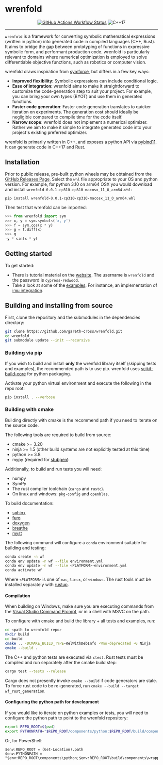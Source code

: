# wrenfold

<!--- badges_start --->
<p align="center">
<a href="https://github.com/gareth-cross/wrenfold/actions/workflows/ci.yml?query=branch%3Amain"><img alt="GitHub Actions Workflow Status" src="https://github.com/gareth-cross/wrenfold/actions/workflows/ci.yml/badge.svg?branch=main"></a>
<img alt="C++17" src="https://img.shields.io/badge/c++-17-blue" />
</p>
<!--- badges_end --->

---

<!--- intro_start --->
`wrenfold` is a framework for converting symbolic mathematical expressions (written in python) into generated code in compiled languages (C++, Rust). It aims to bridge the gap between prototyping of functions in expressive symbolic form, and performant production code. wrenfold is particularly relevant to domains where numerical optimization is employed to solve differentiable objective functions, such as robotics or computer vision.

wrenfold draws inspiration from [symforce](https://symforce.org), but differs in a few key ways:

* **Improved flexibility**: Symbolic expressions can include conditional logic.
* **Ease of integration**: wrenfold aims to make it straightforward to customize the code-generation step to suit your project. For example, you can bring your own types (BYOT) and use them in generated functions.
* **Faster code generation**: Faster code generation translates to quicker iteration on experiments. The generation cost should ideally be negligible compared to compile time for the code itself.
* **Narrow scope**: wrenfold does not implement a numerical optimizer. Rather we aim to make it simple to integrate generated code into your project's existing preferred optimizer.

wrenfold is primarily written in C++, and exposes a python API via [pybind11](https://pybind11.readthedocs.io). It can generate code in C++17 and Rust.
<!--- intro_end --->

## Installation

<!--- github_wheel_install_start --->
Prior to public release, pre-built python wheels may be obtained from the [GitHub Releases Page](https://github.com/gareth-cross/wrenfold/releases). Select the `whl` file appropriate to your OS and python version. For example, for python 3.10 on arm64 OSX you would download and install `wrenfold-0.0.1-cp310-cp310-macosx_11_0_arm64.whl`:

```
pip install wrenfold-0.0.1-cp310-cp310-macosx_11_0_arm64.whl
```

Then test that wrenfold can be imported:
```python
>>> from wrenfold import sym
>>> x, y = sym.symbols('x, y')
>>> f = sym.cos(x * y)
>>> g = f.diff(x)
>>> g
-y * sin(x * y)
```

<!--- github_wheel_install_end --->

## Getting started

To get started:
- There is tutorial material on the [website](https://wrenfold.org). The username is `wrenfold` and the password is `cypress-redwood`.
- Take a look at some of the [examples](examples). For instance, an implementation of [imu integration](examples/imu_integration/imu_integration.py).

## Building and installing from source

<!--- source_build_start --->
First, clone the repository and the submodules in the dependencies directory:
```bash
git clone https://github.com/gareth-cross/wrenfold.git
cd wrenfold
git submodule update --init --recursive
```

### Building via pip

If you wish to build and install **only** the wrenfold library itself (skipping tests and examples), the recommended path is to use pip. wrenfold uses [scikit-build-core](https://scikit-build-core.readthedocs.io/en/latest/) for python packaging.

Activate your python virtual environment and execute the following in the repo root:
```bash
pip install . --verbose
```

### Building with cmake

Building directly with cmake is the recommend path if you need to iterate on the source code.

The following tools are required to build from source:
- cmake >= 3.20
- ninja >= 1.5 (other build systems are not explicitly tested at this time)
- python >= 3.8
- mypy (required for [stubgen](https://mypy.readthedocs.io/en/stable/stubgen.html))

Additionally, to build and run tests you will need:
- numpy
- SymPy
- The rust compiler toolchain (`cargo` and `rustc`).
- On linux and windows: `pkg-config` and `openblas`.

To build documentation:
- [sphinx](https://www.sphinx-doc.org/)
- [furo](https://github.com/pradyunsg/furo)
- [doxygen](https://www.doxygen.nl)
- [breathe](https://breathe.readthedocs.io/en/latest/)
- [myst](https://myst-parser.readthedocs.io/)

The following command will configure a `conda` environment suitable for building and testing:
```bash
conda create -n wf
conda env update -n wf --file environment.yml
conda env update -n wf --file <PLATFORM>-environment.yml
conda activate wf
```
Where `<PLATFORM>` is one of `mac`, `linux`, or `windows`. The rust tools must be installed separately with [rustup](https://rustup.rs).

#### Compilation

When building on Windows, make sure you are executing commands from the [Visual Studio Command Prompt](https://learn.microsoft.com/en-us/visualstudio/ide/reference/command-prompt-powershell?view=vs-2022), *or* in a shell with MSVC on the path.

To configure with cmake and build the library + all tests and examples, run:
```bash
cd <path to wrenfold repo>
mkdir build
cd build
cmake .. -DCMAKE_BUILD_TYPE=RelWithDebInfo -Wno-deprecated -G Ninja
cmake --build .
```

The C++ and python tests are executed via `ctest`. Rust tests must be compiled and run separately after the cmake build step:
```bash
cargo test --tests --release
```
Cargo does not presently invoke `cmake --build` if code generators are stale. To force rust code to be re-generated, run `cmake --build --target wf_rust_generation`.

#### Configuring the python path for development

If you would like to iterate on python examples or tests, you will need to configure the python path to point to the wrenfold repository:
```bash
export REPO_ROOT=$(pwd)
export PYTHONPATH="$REPO_ROOT/components/python:$REPO_ROOT/build/components/wrapper"
```
Or, for PowerShell:
```pwsh
$env:REPO_ROOT = (Get-Location).path
$env:PYTHONPATH = "$env:REPO_ROOT\components\python;$env:REPO_ROOT\build\components\wrapper"
```
<!--- source_build_end --->
